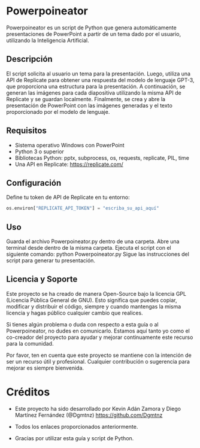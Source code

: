 # Powerpoineator

Powerpoineator es un script de Python que genera automáticamente presentaciones de PowerPoint a partir de un tema dado por el usuario, utilizando la Inteligencia Artificial.

## Descripción

El script solicita al usuario un tema para la presentación. Luego, utiliza una API de Replicate para obtener una respuesta del modelo de lenguaje GPT-3, que proporciona una estructura para la presentación. A continuación, se generan las imágenes para cada diapositiva utilizando la misma API de Replicate y se guardan localmente. Finalmente, se crea y abre la presentación de PowerPoint con las imágenes generadas y el texto proporcionado por el modelo de lenguaje.

## Requisitos

- Sistema operativo Windows con PowerPoint
- Python 3 o superior
- Bibliotecas Python: pptx, subprocess, os, requests, replicate, PIL, time
- Una API en Replicate: https://replicate.com/

## Configuración

Define tu token de API de Replicate en tu entorno:

```python
os.environ["REPLICATE_API_TOKEN"] = "escriba_su_api_aquí"
```
## Uso
Guarda el archivo Powerpoineator.py dentro de una carpeta.
Abre una terminal desde dentro de la misma carpeta.
Ejecuta el script con el siguiente comando: python Powerpoineator.py
Sigue las instrucciones del script para generar tu presentación.

## Licencia y Soporte
Este proyecto se ha creado de manera Open-Source bajo la licencia GPL (Licencia Pública General de GNU). Esto significa que puedes copiar, modificar y distribuir el código, siempre y cuando mantengas la misma licencia y hagas público cualquier cambio que realices.

Si tienes algún problema o duda con respecto a esta guía o al Powerpoineator, no dudes en comunicarlo. Estamos aquí tanto yo como el co-creador del proyecto para ayudar y mejorar continuamente este recurso para la comunidad.

Por favor, ten en cuenta que este proyecto se mantiene con la intención de ser un recurso útil y profesional. Cualquier contribución o sugerencia para mejorar es siempre bienvenida.

# Créditos

- Este proyecto ha sido desarrollado por Kevin Adán Zamora y Diego Martínez Fernández (@Dgmtnz) https://github.com/Dgmtnz

- Todos los enlaces proporcionados anteriormente.

- Gracias por utilizar esta guía y script de Python.
